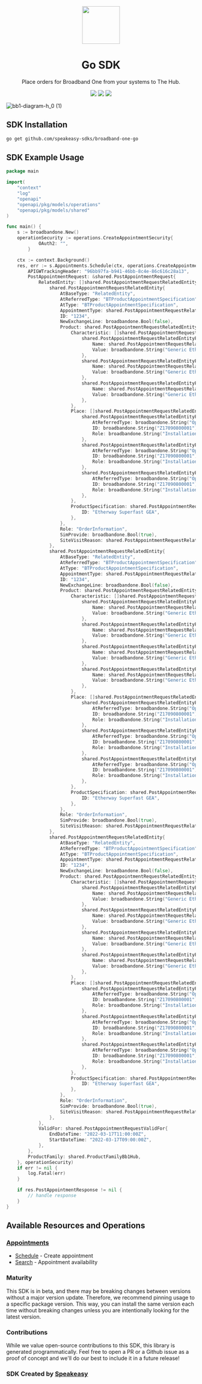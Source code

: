 <div align="center">
    <img src="https://github.com/speakeasy-sdks/broadband-one-go/assets/6267663/22e4e028-de1d-4942-a3dd-48abd278f1ea" width="100">
    <h1>Go SDK</h1>
   <p>Place orders for Broadband One from your systems to The Hub.</p>
   <a href="https://developer.bt.com/products/broadband-one-order-api"><img src="https://img.shields.io/static/v1?label=Docs&message=API Ref&color=5514b4&style=for-the-badge" /></a>
   <a href="https://github.com/speakeasy-sdks/broadband-one-go/actions"><img src="https://img.shields.io/github/actions/workflow/status/speakeasy-sdks/broadband-one-go/speakeasy_sdk_generation.yml?style=for-the-badge" /></a>
  <a href="https://opensource.org/licenses/MIT"><img src="https://img.shields.io/badge/License-MIT-blue.svg?style=for-the-badge" /></a>
</div>

![bb1-diagram-h_0 (1)](https://github.com/speakeasy-sdks/broadband-one-go/assets/6267663/bfc886eb-2ab0-4c64-8423-ef6b3e7d21f7)

<!-- Start SDK Installation -->
## SDK Installation

```bash
go get github.com/speakeasy-sdks/broadband-one-go
```
<!-- End SDK Installation -->

## SDK Example Usage
<!-- Start SDK Example Usage -->


```go
package main

import(
	"context"
	"log"
	"openapi"
	"openapi/pkg/models/operations"
	"openapi/pkg/models/shared"
)

func main() {
    s := broadbandone.New()
    operationSecurity := operations.CreateAppointmentSecurity{
            OAuth2: "",
        }

    ctx := context.Background()
    res, err := s.Appointments.Schedule(ctx, operations.CreateAppointmentRequest{
        APIGWTrackingHeader: "96bb97fa-b941-46bb-8c4e-86c616c28a13",
        PostAppointmentRequest: &shared.PostAppointmentRequest{
            RelatedEntity: []shared.PostAppointmentRequestRelatedEntity{
                shared.PostAppointmentRequestRelatedEntity{
                    AtBaseType: "RelatedEntity",
                    AtReferredType: "BTProductAppointmentSpecification",
                    AtType: "BTProductAppointmentSpecification",
                    AppointmentType: shared.PostAppointmentRequestRelatedEntityAppointmentTypeStandard.ToPointer(),
                    ID: "1234",
                    NewExchangeLine: broadbandone.Bool(false),
                    Product: shared.PostAppointmentRequestRelatedEntityProduct{
                        Characteristic: []shared.PostAppointmentRequestRelatedEntityProductCharacteristic{
                            shared.PostAppointmentRequestRelatedEntityProductCharacteristic{
                                Name: shared.PostAppointmentRequestRelatedEntityProductCharacteristicNameAccessTechnology.ToPointer(),
                                Value: broadbandone.String("Generic Ethernet Access"),
                            },
                            shared.PostAppointmentRequestRelatedEntityProductCharacteristic{
                                Name: shared.PostAppointmentRequestRelatedEntityProductCharacteristicNameAccessTechnology.ToPointer(),
                                Value: broadbandone.String("Generic Ethernet Access"),
                            },
                            shared.PostAppointmentRequestRelatedEntityProductCharacteristic{
                                Name: shared.PostAppointmentRequestRelatedEntityProductCharacteristicNameAccessTechnology.ToPointer(),
                                Value: broadbandone.String("Generic Ethernet Access"),
                            },
                        },
                        Place: []shared.PostAppointmentRequestRelatedEntityProductPlace{
                            shared.PostAppointmentRequestRelatedEntityProductPlace{
                                AtReferredType: broadbandone.String("OpenreachAddress"),
                                ID: broadbandone.String("Z17090800001"),
                                Role: broadbandone.String("InstallationAddress"),
                            },
                            shared.PostAppointmentRequestRelatedEntityProductPlace{
                                AtReferredType: broadbandone.String("OpenreachAddress"),
                                ID: broadbandone.String("Z17090800001"),
                                Role: broadbandone.String("InstallationAddress"),
                            },
                            shared.PostAppointmentRequestRelatedEntityProductPlace{
                                AtReferredType: broadbandone.String("OpenreachAddress"),
                                ID: broadbandone.String("Z17090800001"),
                                Role: broadbandone.String("InstallationAddress"),
                            },
                        },
                        ProductSpecification: shared.PostAppointmentRequestRelatedEntityProductProductSpecification{
                            ID: "Etherway Superfast GEA",
                        },
                    },
                    Role: "OrderInformation",
                    SimProvide: broadbandone.Bool(true),
                    SiteVisitReason: shared.PostAppointmentRequestRelatedEntitySiteVisitReasonStandard.ToPointer(),
                },
                shared.PostAppointmentRequestRelatedEntity{
                    AtBaseType: "RelatedEntity",
                    AtReferredType: "BTProductAppointmentSpecification",
                    AtType: "BTProductAppointmentSpecification",
                    AppointmentType: shared.PostAppointmentRequestRelatedEntityAppointmentTypeStandard.ToPointer(),
                    ID: "1234",
                    NewExchangeLine: broadbandone.Bool(false),
                    Product: shared.PostAppointmentRequestRelatedEntityProduct{
                        Characteristic: []shared.PostAppointmentRequestRelatedEntityProductCharacteristic{
                            shared.PostAppointmentRequestRelatedEntityProductCharacteristic{
                                Name: shared.PostAppointmentRequestRelatedEntityProductCharacteristicNameAccessTechnology.ToPointer(),
                                Value: broadbandone.String("Generic Ethernet Access"),
                            },
                            shared.PostAppointmentRequestRelatedEntityProductCharacteristic{
                                Name: shared.PostAppointmentRequestRelatedEntityProductCharacteristicNameAccessTechnology.ToPointer(),
                                Value: broadbandone.String("Generic Ethernet Access"),
                            },
                            shared.PostAppointmentRequestRelatedEntityProductCharacteristic{
                                Name: shared.PostAppointmentRequestRelatedEntityProductCharacteristicNameAccessTechnology.ToPointer(),
                                Value: broadbandone.String("Generic Ethernet Access"),
                            },
                            shared.PostAppointmentRequestRelatedEntityProductCharacteristic{
                                Name: shared.PostAppointmentRequestRelatedEntityProductCharacteristicNameAccessTechnology.ToPointer(),
                                Value: broadbandone.String("Generic Ethernet Access"),
                            },
                        },
                        Place: []shared.PostAppointmentRequestRelatedEntityProductPlace{
                            shared.PostAppointmentRequestRelatedEntityProductPlace{
                                AtReferredType: broadbandone.String("OpenreachAddress"),
                                ID: broadbandone.String("Z17090800001"),
                                Role: broadbandone.String("InstallationAddress"),
                            },
                            shared.PostAppointmentRequestRelatedEntityProductPlace{
                                AtReferredType: broadbandone.String("OpenreachAddress"),
                                ID: broadbandone.String("Z17090800001"),
                                Role: broadbandone.String("InstallationAddress"),
                            },
                            shared.PostAppointmentRequestRelatedEntityProductPlace{
                                AtReferredType: broadbandone.String("OpenreachAddress"),
                                ID: broadbandone.String("Z17090800001"),
                                Role: broadbandone.String("InstallationAddress"),
                            },
                        },
                        ProductSpecification: shared.PostAppointmentRequestRelatedEntityProductProductSpecification{
                            ID: "Etherway Superfast GEA",
                        },
                    },
                    Role: "OrderInformation",
                    SimProvide: broadbandone.Bool(true),
                    SiteVisitReason: shared.PostAppointmentRequestRelatedEntitySiteVisitReasonStandard.ToPointer(),
                },
                shared.PostAppointmentRequestRelatedEntity{
                    AtBaseType: "RelatedEntity",
                    AtReferredType: "BTProductAppointmentSpecification",
                    AtType: "BTProductAppointmentSpecification",
                    AppointmentType: shared.PostAppointmentRequestRelatedEntityAppointmentTypeStandard.ToPointer(),
                    ID: "1234",
                    NewExchangeLine: broadbandone.Bool(false),
                    Product: shared.PostAppointmentRequestRelatedEntityProduct{
                        Characteristic: []shared.PostAppointmentRequestRelatedEntityProductCharacteristic{
                            shared.PostAppointmentRequestRelatedEntityProductCharacteristic{
                                Name: shared.PostAppointmentRequestRelatedEntityProductCharacteristicNameAccessTechnology.ToPointer(),
                                Value: broadbandone.String("Generic Ethernet Access"),
                            },
                            shared.PostAppointmentRequestRelatedEntityProductCharacteristic{
                                Name: shared.PostAppointmentRequestRelatedEntityProductCharacteristicNameAccessTechnology.ToPointer(),
                                Value: broadbandone.String("Generic Ethernet Access"),
                            },
                            shared.PostAppointmentRequestRelatedEntityProductCharacteristic{
                                Name: shared.PostAppointmentRequestRelatedEntityProductCharacteristicNameAccessTechnology.ToPointer(),
                                Value: broadbandone.String("Generic Ethernet Access"),
                            },
                            shared.PostAppointmentRequestRelatedEntityProductCharacteristic{
                                Name: shared.PostAppointmentRequestRelatedEntityProductCharacteristicNameAccessTechnology.ToPointer(),
                                Value: broadbandone.String("Generic Ethernet Access"),
                            },
                        },
                        Place: []shared.PostAppointmentRequestRelatedEntityProductPlace{
                            shared.PostAppointmentRequestRelatedEntityProductPlace{
                                AtReferredType: broadbandone.String("OpenreachAddress"),
                                ID: broadbandone.String("Z17090800001"),
                                Role: broadbandone.String("InstallationAddress"),
                            },
                            shared.PostAppointmentRequestRelatedEntityProductPlace{
                                AtReferredType: broadbandone.String("OpenreachAddress"),
                                ID: broadbandone.String("Z17090800001"),
                                Role: broadbandone.String("InstallationAddress"),
                            },
                            shared.PostAppointmentRequestRelatedEntityProductPlace{
                                AtReferredType: broadbandone.String("OpenreachAddress"),
                                ID: broadbandone.String("Z17090800001"),
                                Role: broadbandone.String("InstallationAddress"),
                            },
                        },
                        ProductSpecification: shared.PostAppointmentRequestRelatedEntityProductProductSpecification{
                            ID: "Etherway Superfast GEA",
                        },
                    },
                    Role: "OrderInformation",
                    SimProvide: broadbandone.Bool(true),
                    SiteVisitReason: shared.PostAppointmentRequestRelatedEntitySiteVisitReasonStandard.ToPointer(),
                },
            },
            ValidFor: shared.PostAppointmentRequestValidFor{
                EndDateTime: "2022-03-17T11:00:00Z",
                StartDateTime: "2022-03-17T09:00:00Z",
            },
        },
        ProductFamily: shared.ProductFamilyBb1Hub,
    }, operationSecurity)
    if err != nil {
        log.Fatal(err)
    }

    if res.PostAppointmentResponse != nil {
        // handle response
    }
}
```
<!-- End SDK Example Usage -->

<!-- Start SDK Available Operations -->
## Available Resources and Operations


### [Appointments](docs/sdks/appointments/README.md)

* [Schedule](docs/sdks/appointments/README.md#schedule) - Create appointment
* [Search](docs/sdks/appointments/README.md#search) - Appointment availability
<!-- End SDK Available Operations -->

### Maturity

This SDK is in beta, and there may be breaking changes between versions without a major version update. Therefore, we recommend pinning usage
to a specific package version. This way, you can install the same version each time without breaking changes unless you are intentionally
looking for the latest version.

### Contributions

While we value open-source contributions to this SDK, this library is generated programmatically.
Feel free to open a PR or a Github issue as a proof of concept and we'll do our best to include it in a future release!

### SDK Created by [Speakeasy](https://docs.speakeasyapi.dev/docs/using-speakeasy/client-sdks)

